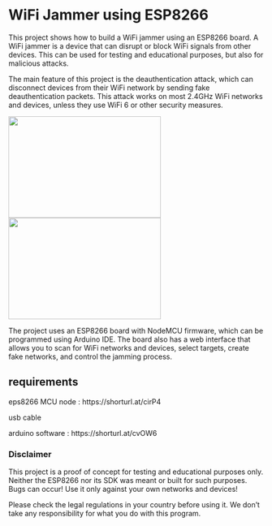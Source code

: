<h1>WiFi Jammer using ESP8266</h1>
<p>This project shows how to build a WiFi jammer using an ESP8266 board. A WiFi jammer is a device that can disrupt or block WiFi signals from other devices. This can be used for testing and educational purposes, but also for malicious attacks.</p>
<p>The main feature of this project is the deauthentication attack, which can disconnect devices from their WiFi network by sending fake deauthentication packets. This attack works on most 2.4GHz WiFi networks and devices, unless they use WiFi 6 or other security measures.</p>
<img src="https://protosupplies.com/wp-content/uploads/2018/07/ESP8266-NodeMCU-V1.0-ESP-12E-WiFi-Module.jpg" width="300" height="200">
<img src="https://cdn.shortpixel.ai/spai/q_lossy+ret_img/https://i2.wp.com/www.electroniclinic.com/wp-content/uploads/2020/06/NodeMCU_PWM_Pins.png?w=1281&ssl=1" width="300" height="200">

<p>The project uses an ESP8266 board with NodeMCU firmware, which can be programmed using Arduino IDE. The board also has a web interface that allows you to scan for WiFi networks and devices, select targets, create fake networks, and control the jamming process.</p>
<h2> requirements  </h2>
<p>eps8266 MCU node : https://shorturl.at/cirP4 </p> 
<p>usb cable</p>
<p> arduino software : https://shorturl.at/cvOW6 </p> 
<h3>Disclaimer</h3>
<p>This project is a proof of concept for testing and educational purposes only. Neither the ESP8266 nor its SDK was meant or built for such purposes. Bugs can occur! Use it only against your own networks and devices!</p>
<p>Please check the legal regulations in your country before using it. We don’t take any responsibility for what you do with this program.</p>
